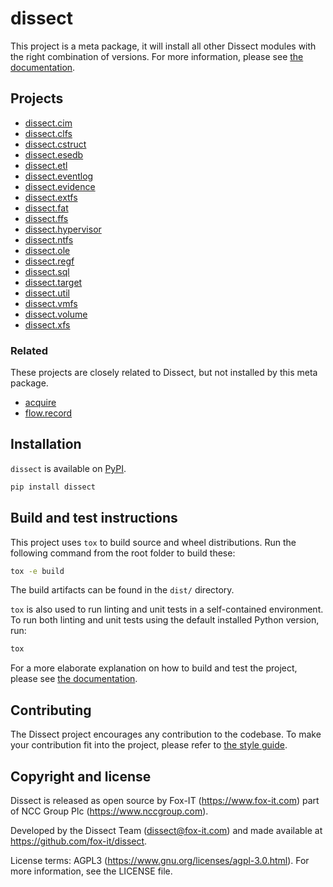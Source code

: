 # dissect

This project is a meta package, it will install all other Dissect modules with the right combination of versions. For
more information, please see [the documentation](https://docs.dissect.tools/).

## Projects

- [dissect.cim](https://github.com/fox-it/dissect.cim)
- [dissect.clfs](https://github.com/fox-it/dissect.clfs)
- [dissect.cstruct](https://github.com/fox-it/dissect.cstruct)
- [dissect.esedb](https://github.com/fox-it/dissect.esedb)
- [dissect.etl](https://github.com/fox-it/dissect.etl)
- [dissect.eventlog](https://github.com/fox-it/dissect.eventlog)
- [dissect.evidence](https://github.com/fox-it/dissect.evidence)
- [dissect.extfs](https://github.com/fox-it/dissect.extfs)
- [dissect.fat](https://github.com/fox-it/dissect.fat)
- [dissect.ffs](https://github.com/fox-it/dissect.ffs)
- [dissect.hypervisor](https://github.com/fox-it/dissect.hypervisor)
- [dissect.ntfs](https://github.com/fox-it/dissect.ntfs)
- [dissect.ole](https://github.com/fox-it/dissect.ole)
- [dissect.regf](https://github.com/fox-it/dissect.regf)
- [dissect.sql](https://github.com/fox-it/dissect.sql)
- [dissect.target](https://github.com/fox-it/dissect.target)
- [dissect.util](https://github.com/fox-it/dissect.util)
- [dissect.vmfs](https://github.com/fox-it/dissect.vmfs)
- [dissect.volume](https://github.com/fox-it/dissect.volume)
- [dissect.xfs](https://github.com/fox-it/dissect.xfs)

### Related

These projects are closely related to Dissect, but not installed by this meta package.

- [acquire](https://github.com/fox-it/acquire)
- [flow.record](https://github.com/fox-it/flow.record)

## Installation

`dissect` is available on [PyPI](https://pypi.org/project/dissect/).

```bash
pip install dissect
```

## Build and test instructions

This project uses `tox` to build source and wheel distributions. Run the following command from the root folder to build
these:

```bash
tox -e build
```

The build artifacts can be found in the `dist/` directory.

`tox` is also used to run linting and unit tests in a self-contained environment. To run both linting and unit tests
using the default installed Python version, run:

```bash
tox
```

For a more elaborate explanation on how to build and test the project, please see [the
documentation](https://docs.dissect.tools/contributing/developing.html).

## Contributing

The Dissect project encourages any contribution to the codebase. To make your contribution fit into the project, please
refer to [the style guide](https://docs.dissect.tools/contributing/style-guide.html).

## Copyright and license

Dissect is released as open source by Fox-IT (<https://www.fox-it.com>) part of NCC Group Plc
(<https://www.nccgroup.com>).

Developed by the Dissect Team (<dissect@fox-it.com>) and made available at <https://github.com/fox-it/dissect>.

License terms: AGPL3 (<https://www.gnu.org/licenses/agpl-3.0.html>). For more information, see the LICENSE file.
